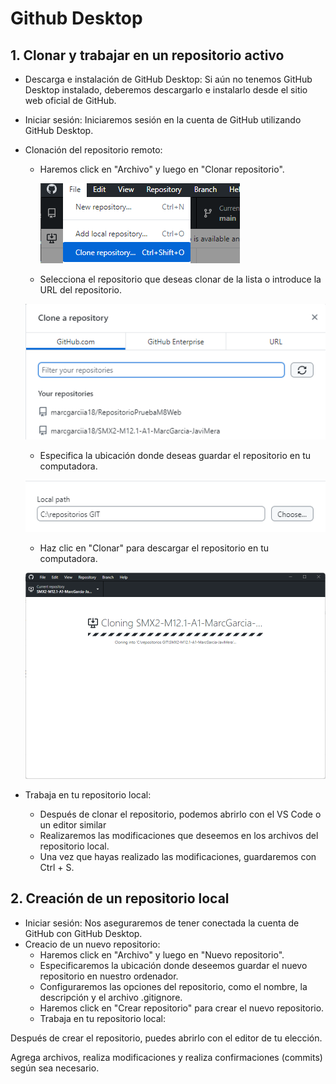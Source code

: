 # Github Desktop

## 1. Clonar y trabajar en un repositorio activo

* Descarga e instalación de GitHub Desktop: 
Si aún no tenemos GitHub Desktop instalado, deberemos descargarlo e instalarlo desde el sitio web oficial de GitHub.
* Iniciar sesión: 
Iniciaremos sesión en la cuenta de GitHub utilizando GitHub Desktop.
* Clonación del repositorio remoto:
    - Haremos click en "Archivo" y luego en "Clonar repositorio".

      ![U+200E](https://github.com/marcgarciia18/SMX2-M12.1-A1-MarcGarcia-JaviMera/blob/main/Imagenes%20Documentacion/1.png "imagen")

    - Selecciona el repositorio que deseas clonar de la lista o introduce la URL del repositorio.

    ![U+200E](https://github.com/marcgarciia18/SMX2-M12.1-A1-MarcGarcia-JaviMera/blob/main/Imagenes%20Documentacion/2.png "imagen")

    - Especifica la ubicación donde deseas guardar el repositorio en tu computadora.

    ![U+200E](https://github.com/marcgarciia18/SMX2-M12.1-A1-MarcGarcia-JaviMera/blob/main/Imagenes%20Documentacion/3.png "imagen")

    - Haz clic en "Clonar" para descargar el repositorio en tu computadora.

    ![U+200E](https://github.com/marcgarciia18/SMX2-M12.1-A1-MarcGarcia-JaviMera/blob/main/Imagenes%20Documentacion/4.png "imagen")

* Trabaja en tu repositorio local:
    - Después de clonar el repositorio, podemos abrirlo con el VS Code o un editor similar
    - Realizaremos las modificaciones que deseemos en los archivos del repositorio local.
    - Una vez que hayas realizado las modificaciones, guardaremos con Ctrl + S.

## 2. Creación de un repositorio local

* Iniciar sesión: 
Nos aseguraremos de tener conectada la cuenta de GitHub con GitHub Desktop.
* Creacio de un nuevo repositorio:
    - Haremos click en "Archivo" y luego en "Nuevo repositorio".
    - Especificaremos la ubicación donde deseemos guardar el nuevo repositorio en nuestro ordenador.
    - Configuraremos las opciones del repositorio, como el nombre, la descripción y el archivo .gitignore.
    - Haremos click en "Crear repositorio" para crear el nuevo repositorio.
    - Trabaja en tu repositorio local:

Después de crear el repositorio, puedes abrirlo con el editor de tu elección.

Agrega archivos, realiza modificaciones y realiza confirmaciones (commits) según sea necesario.
